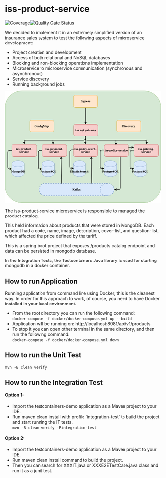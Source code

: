 # iss-product-service

[![Coverage](https://sonarcloud.io/api/project_badges/measure?project=iss-product-service&metric=coverage)](https://sonarcloud.io/dashboard?id=iss-product-service)[![Quality Gate Status](https://sonarcloud.io/api/project_badges/measure?project=iss-product-service&metric=alert_status)](https://sonarcloud.io/dashboard?id=iss-product-service)

We decided to implement it in an extremely simplified version of an insurance sales system to test the following aspects of microservice development:

* Project creation and development
* Access of both relational and NoSQL databases
* Blocking and non-blocking operations implementation
* Microservice to microservice communication (synchronous and asynchronous)
* Service discovery
* Running background jobs

![Architecture](https://github.com/MasterCloudApps-Projects/iss-product-service/blob/master/images/iss-architecture.jpg?raw=true)

The iss-product-service microservice is responsible to managed the product catalog.

This held information about products that were stored in MongoDB. Each product had a code, name, image, description, cover-list, and question-list, which affected the price defined by the tariff. 

This is a spring boot project that exposes /products catalog endpoint and data can be persisted in mongodb database.

In the Integration Tests, the Testcontainers Java library is used for starting mongodb in a docker container.

## How to run Application

Running application from command line using Docker, this is the cleanest way.
In order for this approach to work, of course, you need to have Docker installed in your local environment.

* From the root directory you can run the following command:<br/>
    ```docker-compose -f docker/docker-compose.yml up --build```
* Application will be running on: http://localhost:8081/api/v1/products
* To stop it you can open other terminal in the same directory, and then run the following command:<br/>
    ```docker-compose -f docker/docker-compose.yml down```

## How to run the Unit Test

```mvn -B clean verify```

## How to run the Integration Test

#### Option 1:
* Import the testcontainers-demo application as a Maven project to your IDE.
* Run maven clean install with profile 'integration-test' to build the project and start running the IT tests.<br/>
    ```mvn -B clean verify -Pintegration-test```

#### Option 2:
* Import the testcontainers-demo application as a Maven project to your IDE.
* Run maven clean install command to build the project.
* Then you can search for XXXIT.java or XXXE2ETestCase.java class and run it as a junit test.
